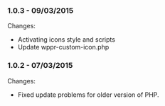 

### 1.0.3 - 09/03/2015

 Changes: 


 * Activating icons style and scripts
 * Update wppr-custom-icon.php


### 1.0.2 - 07/03/2015

 Changes: 


 * Fixed update problems for older version of PHP.
